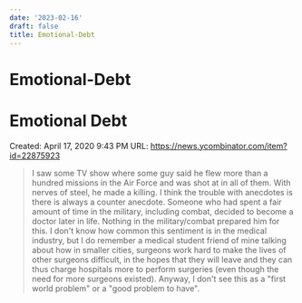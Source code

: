 ```yaml
---
date: '2023-02-16'
draft: false
title: Emotional-Debt
---
```


# Emotional-Debt

# Emotional Debt
Created: April 17, 2020 9:43 PM
URL: https://news.ycombinator.com/item?id=22875923
> I saw some TV show where some guy said he flew more than a hundred missions in the Air Force and was shot at in all of them.
> With nerves of steel, he made a killing.
I think the trouble with anecdotes is there is always a counter anecdote.
Someone who had spent a fair amount of time in the military, including combat, decided to become a doctor later in life.
Nothing in the military/combat prepared him for this.
I don't know how common this sentiment is in the medical industry, but I do remember a medical student friend of mine talking about how in smaller cities, surgeons work hard to make the lives of other surgeons difficult, in the hopes that they will leave and they can thus charge hospitals more to perform surgeries (even though the need for more surgeons existed).
Anyway, I don't see this as a "first world problem" or a "good problem to have".
